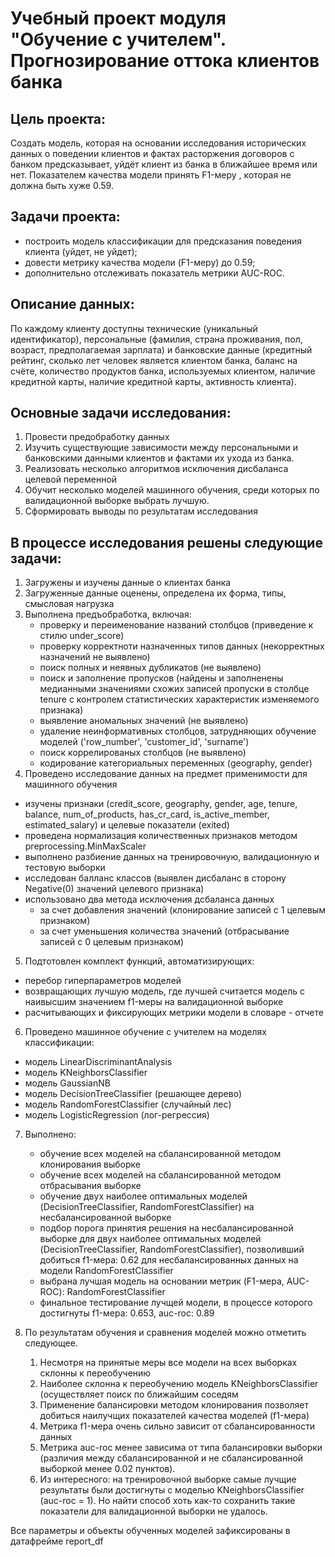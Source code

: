 # Учебный проект модуля "Обучение с учителем". Прогнозирование оттока клиентов банка

## Цель проекта:
Создать модель, которая на основании исследования исторических данных о поведении клиентов и фактах расторжения договоров с банком предсказывает, уйдёт клиент из банка в ближайшее время или нет. Показателем качества модели принять F1-меру , которая не должна быть хуже 0.59.

## Задачи проекта:
- построить модель классификации для предсказания поведения клиента (уйдет, не уйдет);
- довести метрику качества модели (F1-меру) до 0.59;
- дополнительно отслеживать показатель метрики AUC-ROC.

## Описание данных:
По каждому клиенту доступны технические (уникальный идентификатор), персональные (фамилия, страна проживания, пол, возраст, предполагаемая зарплата) и банковские данные (кредитный рейтинг, сколько лет человек является клиентом банка, баланс на счёте, количество продуктов банка, используемых клиентом, наличие кредитной карты, наличие кредитной карты, активность клиента).

## Основные задачи исследования:
1. Провести предобработку данных
2. Изучить существующие зависимости между персональными и банковскими данными клиентов и фактами их ухода из банка.
3. Реализовать несколько алгоритмов исключения дисбаланса целевой переменной
4. Обучит несколько моделей машинного обучения, среди которых по валидационной выборке выбрать лучшую.
5. Сформировать выводы по результатам исследования

## В процессе исследования решены следующие задачи:
1. Загружены и изучены данные о клиентах банка
2. Загруженные данные оценены, определена их форма, типы, смысловая нагрузка
3. Выполнена предъобработка, включая:
     - проверку и переименование названий столбцов (приведение к стилю under_score)
     - проверку корректноти назначенных типов данных (некорректных назначений не выявлено)
     - поиск полных и неявных дубликатов (не выявлено) 
     - поиск и заполнение пропусков (найдены и заполненены медианными значениями схожих записей пропуски в столбце tenure c контролем статистических характеристик изменяемого признака)
     - выявление аномальных значений (не выявлено)
     - удаление неинформативных столбцов, затрудняющих обучение моделей ('row_number', 'customer_id', 'surname')
     - поиск коррелированых столбцов (не выявлено)
     - кодирование категориальных переменных (geography, gender)
4. Проведено исследование данных на предмет применимости для машинного обучения
  - изучены признаки (credit_score, geography, gender, age, tenure, balance, num_of_products, has_cr_card, is_active_member, estimated_salary) и целевые показатели (exited)
  - проведена нормализация количественных признаков методом preprocessing.MinMaxScaler
  - выполнено разбиение данных на тренировочную, валидационную и тестовую выборки
  - исследован балланс классов (выявлен дисбаланс в сторону Negative(0) значений целевого признака)
  - использовано два метода исключения дсбаланса данных
     - за счет добавления значений (клонирование записей с 1 целевым признаком)
     - за счет уменьшения количества значений (отбрасывание записей с 0 целевым признаком)
5. Подтотовлен комплект функций, автоматизирующих:
 - перебор гиперпараметров моделей
 - возвращающих лучшую модель, где лучшей считается модель с наивысшим значением f1-меры на валидационной выборке
 - расчитывающих и фиксирующих метрики модели в словаре - отчете

6. Проведено машинное обучение с учителем на моделях классификации:
- модель LinearDiscriminantAnalysis
- модель KNeighborsClassifier
- модель GaussianNB
- модель DecisionTreeClassifier (решающее дерево)
- модель RandomForestClassifier (случайный лес)
- модель LogisticRegression (лог-регрессия)

7. Выполнено:
   - обучение всех моделей на сбалансированной методом клонирования выборке
   - обучение всех моделей на сбалансированной методом отбрасывания выборке
   - обучение двух наиболее оптимальных моделей (DecisionTreeClassifier, RandomForestClassifier) на несбалансированной выборке
   - подбор порога принятия решения на несбалансированной выборке для двух наиболее оптимальных моделей (DecisionTreeClassifier, RandomForestClassifier), позволивший добиться f1-мера: 0.62 для несбалансированных данных на модели RandomForestClassifier
   - выбрана лучшая модель на основании метрик (F1-мера, AUC-ROC): RandomForestClassifier
   - финальное тестирование лучщей модели, в процессе которого достигнуты f1-мера: 0.653, auc-roc: 0.89 
   
8. По результатам обучения и сравнения моделей можно отметить следующее.
   1. Несмотря на принятые меры все модели на всех выборках склонны к переобучению
   2. Наиболее склонна к переобучению модель KNeighborsClassifier (осуществляет поиск по ближайшим соседям
   3. Применение балансировки методом клонирования позволяет добиться наилучщих показателей качества моделей (f1-мера)
   4. Метрика f1-мера очень сильно зависит от сбалансированности данных
   5. Метрика auc-roc менее зависима от типа балансировки выборки (различия между сбалансированной и не сбалансированной выборкой менее 0.02 пунктов).
   6. Из интересного: на тренировочной выборке самые лучщие результаты были достигнуты с моделью KNeighborsClassifier (auc-roc = 1). Но найти способ хоть как-то сохранить такие показатели для валидационной выборки не  удалось.
   
Все параметры и объекты обученных моделей зафиксированы в датафрейме report_df
